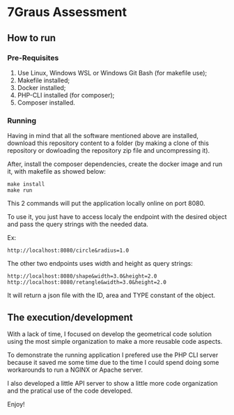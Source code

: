 # 7Graus Assessment

## How to run

### Pre-Requisites

1. Use Linux, Windows WSL or Windows Git Bash (for makefile use);
2. Makefile installed;
3. Docker installed;
4. PHP-CLI installed (for composer);
5. Composer installed.

### Running

Having in mind that all the software mentioned above are installed, download this repository content to a folder (by making a clone of this repository or dowloading the repository zip file and uncompressing it).

After, install the composer dependencies, create the docker image and run it, with makefile as showed below:

```
make install
make run
```

This 2 commands will put the application locally online on port 8080.

To use it, you just have to access localy the endpoint with the desired object and pass the query strings with the needed data.

Ex:


```
http://localhost:8080/circle&radius=1.0
```

The other two endpoints uses width and height as query strings:

```
http://localhost:8080/shape&width=3.0&height=2.0
http://localhost:8080/retangle&width=3.0&height=2.0
```

It will return a json file with the ID, area and TYPE constant of the object.

## The execution/development

With a lack of time, I focused on develop the geometrical code solution using the most simple organization to make a more reusable code aspects.

To demonstrate the running application I prefered use the PHP CLI server because it saved me some time due to the time I could spend doing some workarounds to run a NGINX or Apache server.

I also developed a little API server to show a little more code organization and the pratical use of the code developed.

Enjoy!